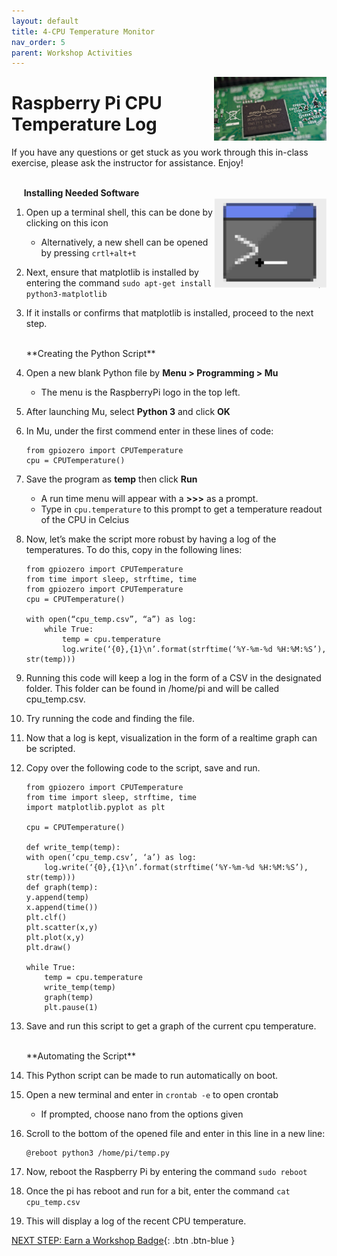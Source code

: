 ```yaml
---
layout: default
title: 4-CPU Temperature Monitor
nav_order: 5
parent: Workshop Activities
---
```


<img src="images/act-4/logo-4.png" alt="logo" style="float:right;width:180px;">

# Raspberry Pi CPU Temperature Log

If you have any questions or get stuck as you work through this in-class exercise, please ask the instructor for assistance. Enjoy!

<br>&nbsp;&nbsp;&nbsp;&nbsp;&nbsp;**Installing Needed Software**
    <br>
    <img src="images/act-4/command-line-logo.png" alt="console logo" style="float:right;width:180px;">
    
1.  Open up a terminal shell, this can be done by clicking on this icon
    -   Alternatively, a new shell can be opened by pressing `crtl+alt+t`
2.  Next, ensure that matplotlib is installed by entering the command `sudo apt-get install python3-matplotlib`
3.  If it installs or confirms that matplotlib is installed, proceed to the next step.

    <br>
    **Creating the Python Script**
    
4.  Open a new blank Python file by **Menu > Programming > Mu**
    -   The menu is the RaspberryPi logo in the top left.
5.  After launching Mu, select **Python 3** and click **OK**
6.  In Mu, under the first commend enter in these lines of code:

    ```
    from gpiozero import CPUTemperature
    cpu = CPUTemperature()
    ```

7.  Save the program as **temp** then click **Run**
    -   A run time menu will appear with a **>>>** as a prompt.
    -   Type in `cpu.temperature` to this prompt to get a temperature readout of the CPU in Celcius
8.  Now, let’s make the script more robust by having a log of the temperatures. To do this, copy in the following lines:

    ```
    from gpiozero import CPUTemperature
    from time import sleep, strftime, time
    from gpiozero import CPUTemperature
    cpu = CPUTemperature()
    
    with open(“cpu_temp.csv”, “a”) as log:
        while True:
            temp = cpu.temperature
            log.write(‘{0},{1}\n’.format(strftime(‘%Y-%m-%d %H:%M:%S’), str(temp)))
    ```

9.  Running this code will keep a log in the form of a CSV in the designated folder. This folder can be found in /home/pi and will be called cpu_temp.csv.
0.  Try running the code and finding the file.
1.  Now that a log is kept, visualization in the form of a realtime graph can be scripted.
2.  Copy over the following code to the script, save and run.

    ```
    from gpiozero import CPUTemperature
    from time import sleep, strftime, time
    import matplotlib.pyplot as plt

    cpu = CPUTemperature()

    def write_temp(temp):
    with open(‘cpu_temp.csv’, ‘a’) as log:
        log.write(‘{0},{1}\n’.format(strftime(‘%Y-%m-%d %H:%M:%S’), str(temp)))
    def graph(temp):
    y.append(temp)
    x.append(time())
    plt.clf()
    plt.scatter(x,y)
    plt.plot(x,y)
    plt.draw()

    while True:
        temp = cpu.temperature
        write_temp(temp)
        graph(temp)
        plt.pause(1)
    ```

3.  Save and run this script to get a graph of the current cpu temperature.

    <br>
    **Automating the Script**

4.  This Python script can be made to run automatically on boot.
5.  Open a new terminal and enter in `crontab -e` to open crontab
    -   If prompted, choose nano from the options given
6.  Scroll to the bottom of the opened file and enter in this line in a new line:

    ```
    @reboot python3 /home/pi/temp.py
    ```

7.  Now, reboot the Raspberry Pi by entering the command `sudo reboot`
8.  Once the pi has reboot and run for a bit, enter the command `cat cpu_temp.csv`
9.  This will display a log of the recent CPU temperature.

[NEXT STEP: Earn a Workshop Badge](informal-credentials.html){: .btn .btn-blue }
